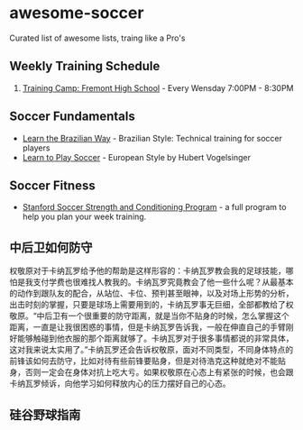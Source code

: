 # awesome-soccer

Curated list of awesome lists, traing like a Pro's

## Weekly Training Schedule
1. [Training Camp: Fremont High School](https://www.google.com/maps/place/Fremont+High+School/@37.3533182,-122.0382673,17z/data=!4m8!1m2!2m1!1sfremont+high+school!3m4!1s0x808fb67f653a3697:0xd9c9e57933775863!8m2!3d37.353891!4d-122.0346795) - Every Wensday 7:00PM - 8:30PM

## Soccer Fundamentals

- [Learn the Brazilian Way](https://www.youtube.com/watch?v=bzjVnj8Gms4) - Brazilian Style: Technical training for soccer players
- [Learn to Play Soccer](https://www.youtube.com/watch?v=uNOpSPkNWUM) - European Style by Hubert Vogelsinger

## Soccer Fitness
- [Stanford Soccer Strength and Conditioning Program](http://froeberg.com/soccerunited/stanfordfitness.pdf) - a full program to help you plan your week training.

## 中后卫如何防守
权敬原对于卡纳瓦罗给予他的帮助是这样形容的：卡纳瓦罗教会我的足球技能，哪怕是我支付学费也很难找人教我的。卡纳瓦罗究竟教会了他一些什么呢？从最基本的动作到跟队友的配合，从站位、卡位、预判甚至眼神，以及对场上形势的分析，出击时刻的掌握，只要是球场上需要用到的，卡纳瓦罗事无巨细，全部都教给了权敬原。“中后卫有一个很重要的防守距离，就是当你不贴身的时候，怎么掌握这个距离，一直是让我很困惑的事情，但是卡纳瓦罗告诉我，一般在伸直自己的手臂刚好能够触碰到他衣服的那个距离就够了。卡纳瓦罗对于很多事情都说的非常具体，这对我来说太实用了。”卡纳瓦罗还会告诉权敬原，面对不同类型，不同身体特点的前锋该如何去防守，比如对待有些前锋要贴身，但是对待浩克这种就绝对不能贴身，否则一定会在身体对抗上吃大亏。如果权敬原在心态上有紧张的时候，也会跟卡纳瓦罗倾诉，向他学习如何释放内心的压力摆好自己的心态。

## 硅谷野球指南
